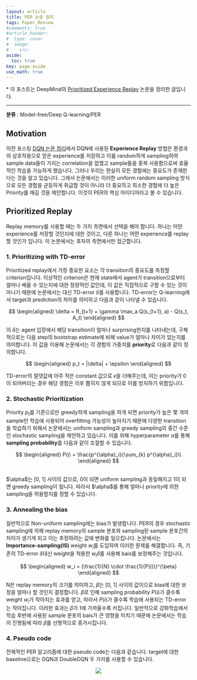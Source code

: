 ```yaml
---
layout: article
title: PER 논문 정리
tags: Paper_Review
#comments: true
#article_header:
#  type: cover
#  image:
#    src:
aside:
  toc: true
key: page-aside
use_math: true
---
```


\* 이 포스트는 DeepMind의 [Prioritized Experience Replay](https://arxiv.org/pdf/1511.05952.pdf) 논문을 정리한 글입니다.

----------------------------------------------------------------------

**분류** : Model-free/Deep Q-learning/PER


## Motivation

  이전 포스팅 [DQN 논문 정리](https://loteeyoon.github.io/2022/01/04/DQN-%EB%85%BC%EB%AC%B8-%EC%A0%95%EB%A6%AC.html)에서 DQN에 사용된 **Experience Replay** 방법은 환경과의 상호작용으로 얻은 experience를 저장하고 이를 random하게 sampling하여 sample data들이 가지는 correlation을 없앴고 sample들을 중복 사용함으로써 효율적인 학습을 가능하게 했습니다. 그러나 우리는 현실의 모든 경험에는 중요도가 존재한다는 것을 알고 있습니다. 그래서 논문에서는 이러한 uniform random sampling 방식으로 모든 경험을 균등하게 취급할 것이 아니라 더 중요하고 희소한 경험에 더 높은 Priority를 매길 것을 제안합니다. 이것이 PER의 핵심 아이디어라고 볼 수 있습니다.

## Prioritized Replay

  Replay memory를 사용할 때는 두 가지 측면에서 선택을 해야 합니다. 하나는 어떤 experience를 저장할 것인지에 대한 것이고, 다른 하나는 어떤 experience를 replay할 것인가 입니다. 이 논문에서는 후자의 측면에서만 접근합니다.

### 1. Prioritizing with TD-error

  Prioritized replay에서 가장 중요한 요소는 각 transition의 중요도를 측정할 criterion입니다. 이상적인 criterion은 현재 state에서 agent가 transition으로부터 얼마나 배울 수 있는지에 대한 정량적인 값인데, 이 값은 직접적으로 구할 수 있는 것이 아니기 때문에 논문에서는 대신 TD-error $\delta$를 사용합니다. TD-error는 Q-learning에서 target과 prediction의 차이를 의미하고 다음과 같이 나타낼 수 있습니다.

$$
\begin{aligned}
\delta = R_{t+1} + \gamma \max_a Q(s_{t+1}, a) - Q(s_t, A_t)
\end{aligned}
$$

  이 $\delta$는 agent 입장에서 해당 transition이 얼마나 surprising한지를 나타내는데, 구체적으로는 다음 step의 bootstrap estimate에 비해 value가 얼마나 차이가 있는지를 의미합니다. 이 값을 이용해 논문에서는 각 경험의 가중치를 **priority**로 다음과 같이 정의합니다.

$$
\begin{aligned}
p_t = |\delta| + \epsilon
\end{aligned}
$$

  TD-error의 절댓값에 아주 작은 constant 값으로 $\epsilon$을 더해주는데, 이는 priority가 0이 되어버리는 경우 해당 경험은 이후 뽑히지 않게 되므로 이를 방지하기 위함입니다.


### 2. Stochastic Prioritization

  Priority $p_t$를 기준으로만 greedy하게 sampling을 하게 되면 priority가 높은 몇 개의 sample만 학습에 사용되어 overfitting 가능성이 높아지기 때문에 다양한 transition을 학습하기 위해서 논문에서는 uniform sampling과 greedy sampling의 중간 수준인 stochastic sampling을 제안하고 있습니다. 이를 위해 hyperparameter $\alpha$를 통해 **sampling probability**를 다음과 같이 조절할 수 있습니다.

$$
\begin{aligned}
P(i) = \frac{p^{\alpha}_i}{\sum_{k} p^{\alpha}_i}\\
\end{aligned}
$$

<br/>
  $\alpha$는 [0, 1] 사이의 값으로, 0이 되면 uniform sampling과 동일해지고 1이 되면 greedy sampling이 됩니다. 따라서 $\alpha$를 통해 얼마나 priority에 의한 sampling을 허용할지를 정할 수 있습니다.


### 3. Annealing the bias

  일반적으로 Non-uniform sampling에는 bias가 발생합니다. PER의 경우 stochastic sampling에 의해 replay memory의 sample 분포와 sampling된 sample 분포간의 차이가 생기게 되고 이는 추정하려는 값에 변화를 일으킵니다. 논문에서는 **Importance-sampling(IS)** weight $w_i$를 도입하여 이러한 문제를 해결합니다. 즉, 기존의 TD-error $\delta$대신 weight을 적용한 $w_i \delta$를 사용해 bais를 보정해주는 것입니다.

$$
\begin{aligned}
w_i = (\frac{1}{N} \cdot \frac{1}{P(i)})^{\beta}
\end{aligned}
$$

  N은 replay memory의 크기를 의미하고, $\beta$는 [0, 1] 사이의 값이으로 bias에 대한 보정을 얼마나 할 것인지 결정합니다. $\beta$로 인해 sampling probability $P(i)$가 클수록 weight $w_i$가 작아지는 효과를 얻고, 따라서 $P(i)$가 클수록 학습에 사용되는 TD-error는 작아집니다. 이러한 효과는 $\beta$가 1에 가까울수록 커집니다. 일반적으로 강화학습에서 학습 후반에 사용된 sample 분포의 bais가 큰 영향을 미치기 때문에 논문에서는 학습이 진행됨에 따라 $\beta$를 선형적으로 증가시킵니다.


### 4. Pseudo code

  전체적인 PER 알고리즘에 대한 pseudo code는 다음과 같습니다. target에 대한 baseline으로는 DQN과 DoubleDQN 두 가지를 사용할 수 있습니다.

<p align="center"><img src="https://github.com/LoteeYoon/LoteeYoon.github.io/blob/master/PER_algorithm.JPG?raw=true"></p>
